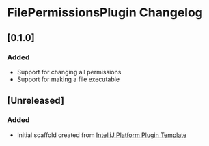 <!-- Keep a Changelog guide -> https://keepachangelog.com -->

# FilePermissionsPlugin Changelog

## [0.1.0]
### Added
- Support for changing all permissions
- Support for making a file executable

## [Unreleased]
### Added
- Initial scaffold created from [IntelliJ Platform Plugin Template](https://github.com/JetBrains/intellij-platform-plugin-template)
